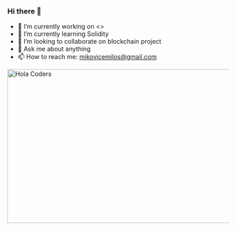 ### Hi there 👋

- 🔭 I’m currently working on <>
- 🌱 I’m currently learning Solidity
- 👯 I’m looking to collaborate on blockchain project
- 💬 Ask me about anything
- 📫 How to reach me: mikovicemilos@gmail.com

<img align="right" src="https://64.media.tumblr.com/114f04c02493889929cb0ecaa441fbca/tumblr_po06d9LXbR1qeyvpto1_500.gif" alt="Hola Coders" width="1000" height="350"/>
